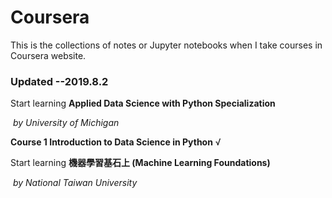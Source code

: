 # Coursera
This is the collections of notes or Jupyter notebooks when I take courses in Coursera website. 

### Updated --2019.8.2

Start learning **Applied Data Science with Python Specialization**

​                                                                          *by University of Michigan*

**Course 1 Introduction to Data Science in Python**            √

Start learning **機器學習基石上 (Machine Learning Foundations)**

​                                                                *by National Taiwan University*